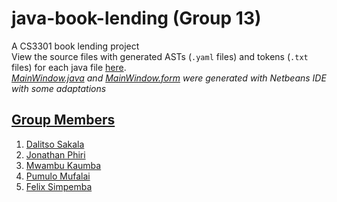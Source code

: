 # java-book-lending (Group 13)
A CS3301 book lending project
<br>
View the source files with generated ASTs (`.yaml` files) and tokens  (`.txt` files) for each java file  [here](https://github.com/DalitsoSakala/java-book-lending/tree/main/mavenproject1/src/main/java/com/booklending/cs3301).
<br>
*[MainWindow.java](https://github.com/DalitsoSakala/java-book-lending/blob/main/mavenproject1/src/main/java/com/booklending/cs3301/MainWindow.java) and [MainWindow.form](https://github.com/DalitsoSakala/java-book-lending/blob/main/mavenproject1/src/main/java/com/booklending/cs3301/MainWindow.form) were generated with Netbeans IDE with some adaptations*
<br>

## <ins>Group Members</ins>
1. [Dalitso Sakala](https://github.com/dalitsosakala)
2. [Jonathan Phiri](https://github.com/jonathan-phiri)
3. [Mwambu Kaumba](https://github.com/mwambu1)
3. [Pumulo Mufalai](https://github.com/pumulo-mufalai)
4. [Felix Simpemba](https://github.com/felixsimpemba)

